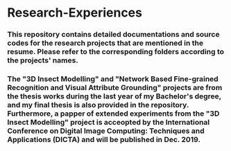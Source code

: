 # Research-Experiences

### This repository contains detailed documentations and source codes for the research projects that are mentioned in the resume. Please refer to the corresponding folders according to the projects' names. 

### The "3D Insect Modelling" and "Network Based Fine-grained Recognition and Visual Attribute Grounding" projects are from the thesis works during the last year of my Bachelor's degree, and my final thesis is also provided in the repository. Furthermore, a papper of extended experiments from the "3D Insect Modelling" project is acceopted by the International Conference on Digital Image Computing: Techniques and Applications (DICTA) and will be published in Dec. 2019.

